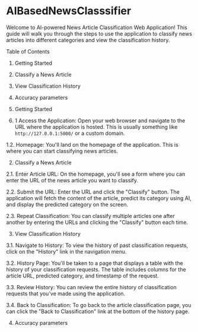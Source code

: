 # AIBasedNewsClasssifier

Welcome to AI-powered News Article Classification Web Application!
This guide will walk you through the steps to use the application to classify news articles into different categories and view the classification history.

Table of Contents
1. Getting Started
2. Classify a News Article
3. View Classification History
4. Accuracy parameters

1. Getting Started

1. 1 Access the Application:
   Open your web browser and navigate to the URL where the application is hosted. This is usually something like `http://127.0.0.1:5000/` or a custom domain.

1.2. Homepage:
   You'll land on the homepage of the application. This is where you can start classifying news articles.

2. Classify a News Article

2.1. Enter Article URL:
   On the homepage, you'll see a form where you can enter the URL of the news article you want to classify.

2.2. Submit the URL:
   Enter the URL and click the "Classify" button. The application will fetch the content of the article, predict its category using AI, and display the predicted category on the screen.

2.3. Repeat Classification:
   You can classify multiple articles one after another by entering the URLs and clicking the "Classify" button each time.

3. View Classification History

3.1. Navigate to History:
   To view the history of past classification requests, click on the "History" link in the navigation menu.

3.2. History Page:
   You'll be taken to a page that displays a table with the history of your classification requests. The table includes columns for the article URL, predicted category, and timestamp of the request.

3.3. Review History:
   You can review the entire history of classification requests that you've made using the application.

3.4. Back to Classification:
   To go back to the article classification page, you can click the "Back to Classification" link at the bottom of the history page.

4. Accuracy parameters
